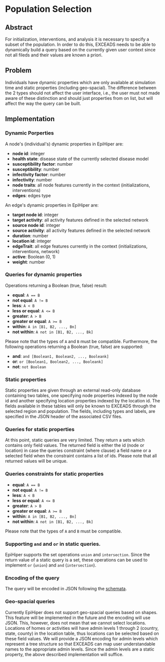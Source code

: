 # Population Selection  

## Abstract
For initialization, interventions, and analysis it is necessary to specify a subset of the population. In order to do this, EXCEADS needs to be able to dynamically build a query based on the currently given user context since not all fileds and their values are known a priori. 

## Problem
Individuals have dynamic properties which are only available at simulation time and static properties (including geo-spacial). The difference between the 2 types should not affect the user interface, i.e., the user must not made aware of these distinction and should just properties from on list, but will affect the way the query can be built.

## Implementation
### Dynamic Porperties
A node's (individual's) dynamic properties in EpiHiper are:
* __node id__: integer 
* __health state__: disease state of the currently selected disease model
* __susceptibility factor__: number 
* __susceptibility__: number
* __infectivity factor__: number
* __infectivity__: number
* __node traits__: all node features currently in the context (initializations, interventions) 
* __edges__: edges type

An edge's dynamic properties in EpiHiper are:
* __target node id__: integer
* __target activity__: all activity features defined in the selected network
* __source node id__: integer
* __source activity__: all activity features defined in the selected network
* __duration__: number
* __location id__: integer
* __edgeTrait__: all edge features currently in the context (initializations, interventions, network)
* __active__: Boolean (0, 1)
* __weight__: number

### Queries for dynamic properties
Operations returning a Boolean (true, false) result:
* __equal__: `A == B`
* __not equal__: `A != B`
* __less__: `A < B`
* __less or equal__: `A <= B`
* __greater__: `A > B`
* __greater or equal__: `A >= B`
* __within__: `A in [B1, B2, ..., Bn]`
* __not within__: `A not in [B1, B2, ..., Bk]`

Please note that the types of `A` and `B` must be compatible. Furthermore, the following operations returning a Boolean (true, false) are supported:
* __and__: `and [Boolean1, Boolean2, ..., Booleank]`
* __or__: `or [Boolean1, Boolean2, ..., Booleank]`
* __not__: `not Boolean`

### Static properties
Static properties are given through an external read-only database containing two tables, one specifying node properties indexed by the node id and another specifying location properties indexed by the location id. The fields available in these tables will only be known to EXCEADS through the selected region and population. The fields, including types and labels, are specified in the JSON header of the associated CSV files.

### Queries for static properties
At this point, static queries are very limited. They return a sets which contains only field values. The returned field is either the id (node or location) in case the queries constraint (where clause) a field name or a selected field when the constraint contains a list of ids. Please note that all returned values will be unique. 

### Queries constraints for static properties
* __equal__: `A == B`
* __not equal__: `A != B`
* __less__: `A < B`
* __less or equal__: `A <= B`
* __greater__: `A > B`
* __greater or equal__: `A >= B`
* __within__: `A in [B1, B2, ..., Bn]`
* __not within__: `A not in [B1, B2, ..., Bk]`

Please note that the types of `A` and `B` must be compatible. 

### Supporting `and` and `or` in static queries.
EpiHiper supports the set operations `union` and `intersection`. Since the return value of a static query is a set, these operations can be used to implement `or` (`union`)  and `and` (`intersection`).

### Encoding of the query
The query will be encoded in JSON following the [schemata](https://github.com/NSSAC/EpiHiper-Schema/tree/master/schema).

### Geo-spacial queries
Currently EpiHiper does not support geo-spacial queries based on shapes. This feature will be implemented in the future and the encoding will use JSON. This, however, does not mean that we cannot select locations. Locations of homes or activities will have admin levels 1 through 2 (country, state, county) in the location table, thus locations can be selected based on these field values. We will provide a JSON encoding for admin levels which represent a tree structure so that EXCEADS can map user understandable names to the appropriate admin levels. Since the admin levels are a static property, the above described implementation will suffice. 
